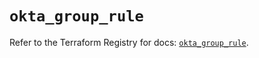 # `okta_group_rule`

Refer to the Terraform Registry for docs: [`okta_group_rule`](https://registry.terraform.io/providers/okta/okta/4.11.0/docs/resources/group_rule).

